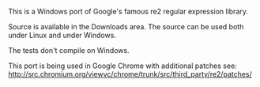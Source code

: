 This is a Windows port of Google's famous re2 regular expression library.

Source is available in the Downloads area. The source can be used both under Linux and under Windows.

The tests don't compile on Windows.

This port is being used in Google Chrome with additional patches see: http://src.chromium.org/viewvc/chrome/trunk/src/third_party/re2/patches/